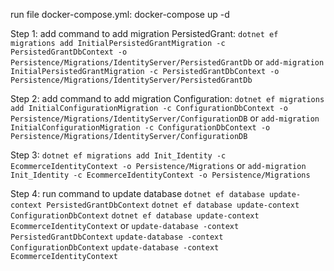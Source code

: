 run file docker-compose.yml: docker-compose up -d

Step 1: add command to add migration PersistedGrant: 
`dotnet ef migrations add InitialPersistedGrantMigration -c PersistedGrantDbContext -o Persistence/Migrations/IdentityServer/PersistedGrantDb`
or
`add-migration InitialPersistedGrantMigration -c PersistedGrantDbContext -o Persistence/Migrations/IdentityServer/PersistedGrantDb`

Step 2: add command to add migration Configuration: 
`dotnet ef migrations add InitialConfigurationMigration -c ConfigurationDbContext -o Persistence/Migrations/IdentityServer/ConfigurationDB`
or
`add-migration InitialConfigurationMigration -c ConfigurationDbContext -o Persistence/Migrations/IdentityServer/ConfigurationDB`


Step 3: `dotnet ef migrations add Init_Identity -c EcommerceIdentityContext -o Persistence/Migrations`
or
`add-migration Init_Identity -c EcommerceIdentityContext -o Persistence/Migrations`

Step 4: run command to update database 
`dotnet ef database update-context PersistedGrantDbContext`
`dotnet ef database update-context ConfigurationDbContext`
`dotnet ef database update-context EcommerceIdentityContext`
or
`update-database -context PersistedGrantDbContext`
`update-database -context ConfigurationDbContext`
`update-database -context EcommerceIdentityContext`


